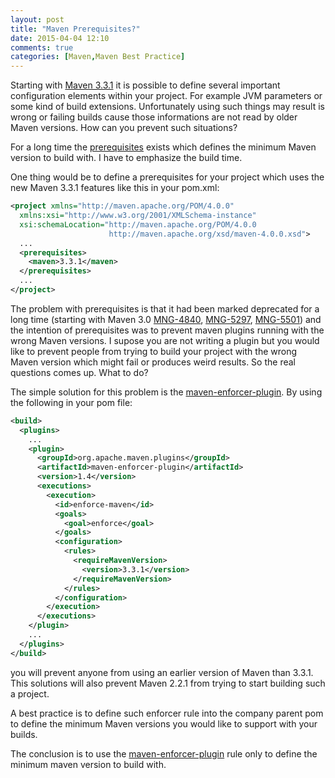 ```yaml
---
layout: post
title: "Maven Prerequisites?"
date: 2015-04-04 12:10
comments: true
categories: [Maven,Maven Best Practice]
---
```

Starting with [Maven 3.3.1][1] it is possible to define several
important configuration elements within your project. For example JVM
parameters or some kind of build extensions. Unfortunately using such
things may result is wrong or failing builds cause those informations are
not read by older Maven versions. How can you prevent such situations?

For a long time the [prerequisites][2] exists which defines the minimum
Maven version to build with. I have to emphasize the build time. 

One thing would be to define a prerequisites for your project which
uses the new Maven 3.3.1 features like this in your pom.xml:

``` xml
<project xmlns="http://maven.apache.org/POM/4.0.0"
  xmlns:xsi="http://www.w3.org/2001/XMLSchema-instance"
  xsi:schemaLocation="http://maven.apache.org/POM/4.0.0
                      http://maven.apache.org/xsd/maven-4.0.0.xsd">
  ...
  <prerequisites>
    <maven>3.3.1</maven>
  </prerequisites>
  ...
</project>
```

The problem with prerequisites is that it had been marked deprecated for
a long time (starting with Maven 3.0 [MNG-4840][3], [MNG-5297][4],
[MNG-5501][5]) and the intention of prerequisites was to prevent maven
plugins running with the wrong Maven versions. I supose you are not
writing a plugin but you would like to prevent people from trying to
build your project with the wrong Maven version which might fail or
produces weird results. So the real questions comes up. What to do?

The simple solution for this problem is the [maven-enforcer-plugin][6].
By using the following in your pom file:

``` xml
<build>
  <plugins>
    ...
    <plugin>
      <groupId>org.apache.maven.plugins</groupId>
      <artifactId>maven-enforcer-plugin</artifactId>
      <version>1.4</version>
      <executions>
        <execution>
          <id>enforce-maven</id>
          <goals>
            <goal>enforce</goal>
          </goals>
          <configuration>
            <rules>
              <requireMavenVersion>
                <version>3.3.1</version>
              </requireMavenVersion>
            </rules>
          </configuration>
        </execution>
      </executions>
    </plugin>
    ...
  </plugins>
</build>
```

you will prevent anyone from using an earlier version of Maven 
than 3.3.1. This solutions will also prevent Maven 2.2.1 from trying to 
start building such a project.

A best practice is to define such enforcer rule into the company parent
pom to define the minimum Maven versions you would like to support with
your builds.

The conclusion is to use the [maven-enforcer-plugin][7] rule
only to define the minimum maven version to build with.

[1]: http://blog.soebes.de/blog/2015/03/17/apache-maven-3-dot-3-1-features/
[2]: http://maven.apache.org/pom.html#Prerequisites
[3]: http://jira.codehaus.org/browse/MNG-4840
[4]: http://jira.codehaus.org/browse/MNG-5297
[5]: http://jira.codehaus.org/browse/MNG-5501
[6]: http://maven.apache.org/enforcer/maven-enforcer-plugin/
[7]: http://maven.apache.org/enforcer/enforcer-rules/requireMavenVersion.html
